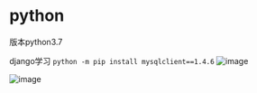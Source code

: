 # python
版本python3.7  




django学习
`python -m pip install mysqlclient==1.4.6`
![image](https://user-images.githubusercontent.com/115458503/234850513-d63c6d76-ce1d-482a-990c-d97017c80864.png)

![image](https://user-images.githubusercontent.com/115458503/234850317-a0259a2e-9d96-4e08-a263-51802280ecf4.png)
